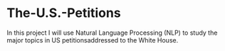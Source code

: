 # The-U.S.-Petitions
In this project I will use Natural Language Processing (NLP) to study the major topics in US petitionsaddressed to the White House. 
